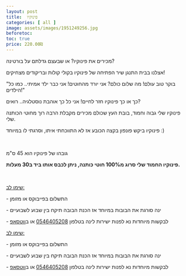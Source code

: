 ```yaml
---
layout: post
title:  פינוקיו
categories: [ all ]
image: assets/images/1951249256.jpg
beforetoc: 
toc: true
price: 220.00₪
---
```

<p>מכירים את פינוקיו? או שבעצם גדלתם על בורטינה?</p><p>אצלנו בבית התנגן שיר הפתיחה של פינוקיו בקולי קולות ובריקודים מצחיקים!</p><p>"בוקר טוב עולם! מה שלום כולם? אני יורד מהחוטים! אני כבר ילד אמיתי.. כמו כל הילדים!"</p><p>כך או כך פינוקיו חזר לחיים! אני כל כך אוהבת נוסטלגיה.. רואים?</p><p>פינוקיו שלי גבוה וחמוד, בובת העץ שכולם מכירים מקבלת הרבה רוך מחוטי הכותנה שלי.</p><p>פינוקיו ביקש פונפון בקצה הכובע אז לא התווכחתי איתו, וסרגתי לו במיוחד :)</p><p><br></p><p>גובהו של פינוקיו הוא 45 ס"מ</p><p><strong>פינוקיו החמוד שלי סרוג מ100% חוטי כותנה, ניתן לכבס אותו ביד ב30 מעלות.</strong></p><p><br></p><p><u>שימו לב:</u></p><p>- התשלום בפייבוקס או מזומן</p><p>- ינה סורגת את הבובות במיוחד אז הכנת הבובה תיקח בין שבוע לשבועיים<br></p><p>- לבקשות מיוחדות נא לפנות ישירות לינה בטלפון <a href="tel:0546405208" target="_blank">0546405208</a> או ב<a href="https://wa.me/972546405208" target="_blank">ווטסאפ</a></p>
<p><u>שימו לב:</u></p>
<p>- התשלום בפייבוקס או מזומן</p><p>- ינה סורגת את הבובות במיוחד אז הכנת הבובה תיקח בין שבוע לשבועיים<br></p><p>- לבקשות מיוחדות נא לפנות ישירות לינה בטלפון <a href="tel:0546405208" target="_blank">0546405208</a> או ב<a href="https://wa.me/972546405208" target="_blank">ווטסאפ</a></p>
